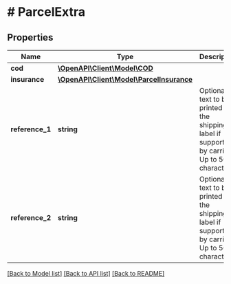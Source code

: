 # # ParcelExtra

## Properties

Name | Type | Description | Notes
------------ | ------------- | ------------- | -------------
**cod** | [**\OpenAPI\Client\Model\COD**](COD.md) |  | [optional]
**insurance** | [**\OpenAPI\Client\Model\ParcelInsurance**](ParcelInsurance.md) |  | [optional]
**reference_1** | **string** | Optional text to be printed on the shipping label if supported by carrier. Up to 50 characters. | [optional]
**reference_2** | **string** | Optional text to be printed on the shipping label if supported by carrier. Up to 50 characters. | [optional]

[[Back to Model list]](../../README.md#models) [[Back to API list]](../../README.md#endpoints) [[Back to README]](../../README.md)
